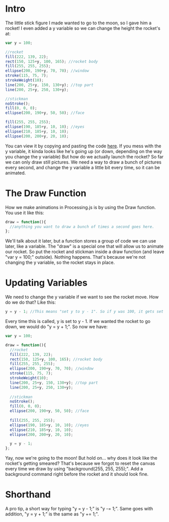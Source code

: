 # Intro
The little stick figure I made wanted to go to the moon, so I gave him a rocket!
I even added a y variable so we can change the height the rocket's at:
```js
var y = 100;

//rocket
fill(222, 139, 22);
rect(150, 125+y, 100, 165); //rocket body
fill(255, 255, 255);
ellipse(200, 190+y, 70, 70); //window
stroke(115, 75, 7);
strokeWeight(10);
line(200, 25+y, 150, 130+y); //top part
line(200, 25+y, 250, 130+y);

//stickman
noStroke();
fill(0, 0, 0);
ellipse(200, 190+y, 50, 50); //face

fill(255, 255, 255);
ellipse(190, 185+y, 10, 10); //eyes
ellipse(210, 185+y, 10, 10);
ellipse(200, 200+y, 20, 10);
```
You can view it by copying and pasting the code [here](https://vxsacademy.org/computer-programming/new/pjs).
If you mess with the y variable, it kinda looks like he's going up (or down, depending on the way you change
the y variable) But how do we actually launch the rocket? So far we can only draw still pictures. We need a
way to draw a bunch of pictures every second, and change the y variable a little bit every time, so it can
be animated.

# The Draw Function
How we make animations in Processing.js is by using the Draw function. You use it like this:
```js
draw = function(){
  //anything you want to draw a bunch of times a second goes here.
};
```
We'll talk about it later, but a function stores a group of code we can use later, like a variable. The "draw"
is a special one that will allow us to animate our rocket. So put the rocket and stickman inside a draw function
(and leave "var y = 100;" outside). Nothing happens. That's because we're not changing the y variable, so the
rocket stays in place.

# Updating Variables
We need to change the y variable if we want to see the rocket move. How do we do that? Like this:
```js
y = y - 1; //This means "set y to y - 1". So if y was 100, it gets set to 99. And if it's 43, it's set to 42.
```
Every time this is called, y is set to y - 1. If we wanted the rocket to go down, we would do "y = y + 1;".
So now we have:
```js
var y = 100;

draw = function(){
  //rocket
  fill(222, 139, 22);
  rect(150, 125+y, 100, 165); //rocket body
  fill(255, 255, 255);
  ellipse(200, 190+y, 70, 70); //window
  stroke(115, 75, 7);
  strokeWeight(10);
  line(200, 25+y, 150, 130+y); //top part
  line(200, 25+y, 250, 130+y);
  
  //stickman
  noStroke();
  fill(0, 0, 0);
  ellipse(200, 190+y, 50, 50); //face
  
  fill(255, 255, 255);
  ellipse(190, 185+y, 10, 10); //eyes
  ellipse(210, 185+y, 10, 10);
  ellipse(200, 200+y, 20, 10);

  y = y - 1;
};
```
Yay, now we're going to the moon! But hold on... why does it look like the rocket's getting smeared?
That's because we forgot to reset the canvas every time we draw by using "background(255, 255, 255);".
Add a background command right before the rocket and it should look fine.

# Shorthand
A pro tip, a short way for typing "y = y - 1;" is "y -= 1;". Same goes with addition, "y = y + 1;" is
the same as "y += 1;".
